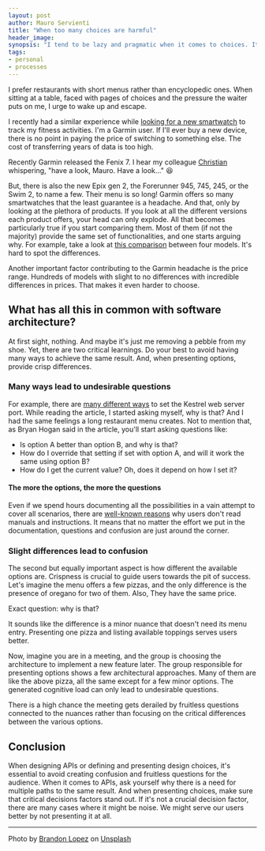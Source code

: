 ```yaml
---
layout: post
author: Mauro Servienti
title: "When too many choices are harmful"
header_image: 
synopsis: "I tend to be lazy and pragmatic when it comes to choices. It's also trivial that being exposed to too many options stresses me producing a negative result. I end up refusing to choose."
tags:
- personal
- processes
---
```


I prefer restaurants with short menus rather than encyclopedic ones. When sitting at a table, faced with pages of choices and the pressure the waiter puts on me, I urge to wake up and escape.

I recently had a similar experience while [looking for a new smartwatch](https://milestone.topics.it/2021/12/27/do-I-still-need-a-smartwatch.html) to track my fitness activities. I'm a Garmin user. If I'll ever buy a new device, there is no point in paying the price of switching to something else. The cost of transferring years of data is too high.

Recently Garmin released the Fenix 7. I hear my colleague [Christian](https://twitter.com/cquirosj) whispering, "have a look, Mauro. Have a look..." 😆

But, there is also the new Epix gen 2, the Forerunner 945, 745, 245, or the Swim 2, to name a few. Their menu is so long!
Garmin offers so many smartwatches that the least guarantee is a headache. And that, only by looking at the plethora of products. If you look at all the different versions each product offers, your head can only explode. All that becomes particularly true if you start comparing them. Most of them (if not the majority) provide the same set of functionalities, and one starts arguing why. For example, take a look at [this comparison](https://buy.garmin.com/en-US/US/catalog/product/compareResult.ep?compareProduct=735611&compareProduct=760778&compareProduct=621922&compareProduct=713363) between four models. It's hard to spot the differences. 

Another important factor contributing to the Garmin headache is the price range. Hundreds of models with slight to no differences with incredible differences in prices. That makes it even harder to choose.

## What has all this in common with software architecture?

At first sight, nothing. And maybe it's just me removing a pebble from my shoe. Yet, there are two critical learnings. Do your best to avoid having many ways to achieve the same result. And, when presenting options, provide crisp differences.

### Many ways lead to undesirable questions 

For example, there are [many different ways](https://nodogmablog.bryanhogan.net/2022/01/a-few-ways-of-setting-the-kestrel-ports-in-net-6/) to set the Kestrel web server port. While reading the article, I started asking myself, why is that? And I had the same feelings a long restaurant menu creates. Not to mention that, as Bryan Hogan said in the article, you'll start asking questions like:

- Is option A better than option B, and why is that?
- How do I override that setting if set with option A, and will it work the same using option B?
- How do I get the current value? Oh, does it depend on how I set it?

#### The more the options, the more the questions

Even if we spend hours documenting all the possibilities in a vain attempt to cover all scenarios, there are [well-known reasons](https://medium.com/helppier/read-product-documentation-40eeab82f04a) why users don't read manuals and instructions. It means that no matter the effort we put in the documentation, questions and confusion are just around the corner.

### Slight differences lead to confusion

The second but equally important aspect is how different the available options are. Crispness is crucial to guide users towards the pit of success. Let's imagine the menu offers a few pizzas, and the only difference is the presence of oregano for two of them. Also, They have the same price.

Exact question: why is that?

It sounds like the difference is a minor nuance that doesn't need its menu entry. Presenting one pizza and listing available toppings serves users better.

Now, imagine you are in a meeting, and the group is choosing the architecture to implement a new feature later. The group responsible for presenting options shows a few architectural approaches. Many of them are like the above pizza, all the same except for a few minor options. The generated cognitive load can only lead to undesirable questions.

There is a high chance the meeting gets derailed by fruitless questions connected to the nuances rather than focusing on the critical differences between the various options.

## Conclusion 

When designing APIs or defining and presenting design choices, it's essential to avoid creating confusion and fruitless questions for the audience. When it comes to APIs, ask yourself why there is a need for multiple paths to the same result. And when presenting choices, make sure that critical decisions factors stand out. If it's not a crucial decision factor, there are many cases where it might be noise. We might serve our users better by not presenting it at all.

---

Photo by <a href="https://unsplash.com/@itsbrandonlopez?utm_source=unsplash&utm_medium=referral&utm_content=creditCopyText">Brandon Lopez</a> on <a href="https://unsplash.com/?utm_source=unsplash&utm_medium=referral&utm_content=creditCopyText">Unsplash</a>
